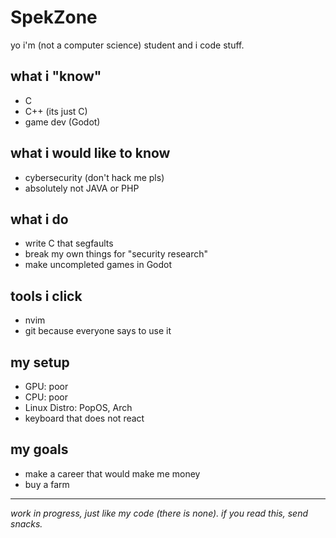 # SpekZone

yo
i'm (not a computer science) student and i code stuff.

## what i "know"  
- C
- C++ (its just C)
- game dev (Godot)
  
## what i would like to know
- cybersecurity (don't hack me pls)
- absolutely not JAVA or PHP

## what i do  
- write C that segfaults  
- break my own things for "security research"  
- make uncompleted games in Godot

## tools i click  
- nvim
- git because everyone says to use it

## my setup
- GPU: poor
- CPU: poor
- Linux Distro: PopOS, Arch
- keyboard that does not react
  
## my goals
- make a career that would make me money
- buy a farm
  
---

*work in progress, just like my code (there is none). if you read this, send snacks.*
